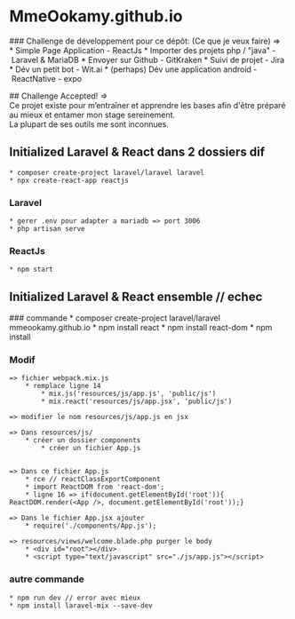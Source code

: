 # MmeOokamy.github.io


### Challenge de développement pour ce dépôt: (Ce que je veux faire)
    => * Simple Page Application - ReactJs
     * Importer des projets php / "java" - Laravel & MariaDB
     * Envoyer sur Github - GitKraken
     * Suivi de projet - Jira
     * Dév un petit bot - Wit.ai
     * (perhaps) Dév une application android - ReactNative - expo 


## Challenge Accepted!
   => Ce projet existe pour m’entraîner et apprendre les bases afin d'être préparé au mieux et entamer mon stage sereinement.
    La plupart de ses outils me sont inconnues. 

## Initialized Laravel & React dans 2 dossiers dif
    * composer create-project laravel/laravel laravel
    * npx create-react-app reactjs


### Laravel
    * gerer .env pour adapter a mariadb => port 3006
    * php artisan serve 

### ReactJs
    * npm start 







## Initialized Laravel & React ensemble // echec
### commande
    * composer create-project laravel/laravel mmeookamy.github.io 
    * npm install react
    * npm install react-dom
    * npm install

### Modif
    => fichier webpack.mix.js
        * remplace ligne 14
            * mix.js('resources/js/app.js', 'public/js')
            * mix.react('resources/js/app.jsx', 'public/js')
    
    => modifier le nom resources/js/app.js en jsx

    => Dans resources/js/
        * créer un dossier components
            * créer un fichier App.js


    => Dans ce fichier App.js
        * rce // reactClassExportComponent
        * import ReactDOM from 'react-dom';
        * ligne 16 => if(document.getElementById('root')){ ReactDOM.render(<App />, document.getElementById('root'));}

    => Dans le fichier App.jsx ajouter
        * require('./components/App.js');

    => resources/views/welcome.blade.php purger le body
        * <div id="root"></div>
        * <script type="text/javascript" src="./js/app.js"></script>

 ### autre commande
    * npm run dev // error avec mieux
    * npm install laravel-mix --save-dev



